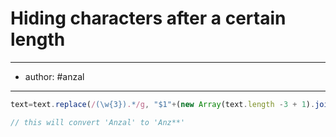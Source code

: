# Hiding characters after a certain length

---
- author: #anzal 
---


```javascript
text=text.replace(/(\w{3}).*/g, "$1"+(new Array(text.length -3 + 1).join( '*' )));

// this will convert 'Anzal' to 'Anz**'
```